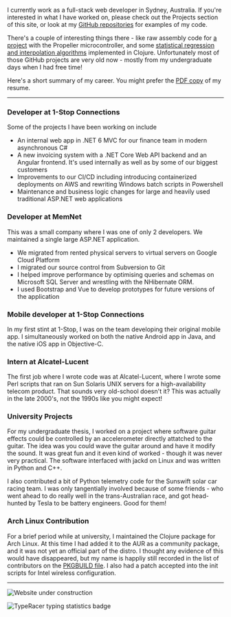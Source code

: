 I currently work as a full-stack web developer in Sydney, Australia. If you're interested in what I have worked on, please check out the Projects section of this site, or look at my [GitHub repositories](https://github.com/samuelmay) for examples of my code.

There's a couple of interesting things there - like raw assembly code for [a project](https://github.com/samuelmay/coyote1-sm) with the Propeller microcontroller, and some [statistical regression and interpolation algorithms](https://github.com/samuelmay/Functerpolate) implemented in Clojure. Unfortunately most of those GitHub projects are very old now - mostly from my undergraduate days when I had free time!
 
Here's a short summary of my career. You might prefer the [PDF copy](/documents/resume.pdf) of my resume.

----

### Developer at 1-Stop Connections

Some of the projects I have been working on include

- An internal web app in .NET 6 MVC for our finance team in modern asynchronous C#
- A new invoicing system with a .NET Core Web API backend and an Angular frontend. It's used internally as well as by some of our biggest customers
- Improvements to our CI/CD including introducing containerized deployments on AWS and rewriting Windows batch scripts in Powershell
- Maintenance and business logic changes for large and heavily used traditional ASP.NET web applications

### Developer at MemNet

This was a small company where I was one of only 2 developers. We maintained a single large ASP.NET application.
- We migrated from rented physical servers to virtual servers on Google Cloud Platform
- I migrated our source control from Subversion to Git
- I helped improve performance by optimising queries and schemas on Microsoft SQL Server and wrestling with the NHibernate ORM.
- I used Bootstrap and Vue to develop prototypes for future versions of the application

### Mobile developer at 1-Stop Connections

In my first stint at 1-Stop, I was on the team developing their original mobile app. I simultaneously worked on both the native Android app in Java, and the native iOS app in Objective-C.

### Intern at Alcatel-Lucent

The first job where I wrote code was at Alcatel-Lucent, where I wrote some Perl scripts that ran on Sun Solaris UNIX servers for a high-availability telecom product. That sounds very old-school doesn't it? This was actually in the late 2000's, not the 1990s like you might expect!

### University Projects

For my undergraduate thesis, I worked on a project where software guitar effects could be controlled by an accelerometer directly attatched to the guitar. The idea was you could wave the guitar around and have it modify the sound. It was great fun and it even kind of worked - though it was never very practical. The software interfaced with jackd on Linux and was written in Python and C++.

I also contributed a bit of Python telemetry code for the Sunswift solar car racing team. I was only tangentially involved because of some friends - who went ahead to do really well in the trans-Australian race, and got head-hunted by Tesla to be battery engineers. Good for them!

### Arch Linux Contribution

For a brief period while at university, I maintained the Clojure package for Arch Linux. At this time I had added it to the AUR as a community package, and it was not yet an official part of the distro. I thought any evidence of this would have disappeared, but my name is happliy still recorded in the list of contributors on the [PKGBUILD file](https://github.com/archlinux/svntogit-community/blob/packages/clojure/trunk/PKGBUILD). I also had a patch accepted into the init scripts for Intel wireless configuration.

----

![Website under construction](images/retro_under_construction1.gif "A classic retro website under construction gif for those who made it this far")

![TypeRacer typing statistics badge](https://data.typeracer.com/misc/badge?user=smtype100 "Yes, I do own a mechanical keyboard")